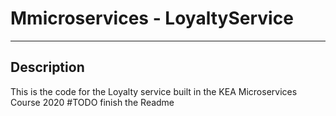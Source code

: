 # Mmicroservices  - LoyaltyService
---
## Description 
This is the code for the Loyalty service built in the KEA Microservices Course 2020
#TODO finish the Readme